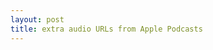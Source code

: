 ```yaml
---
layout: post
title: extra audio URLs from Apple Podcasts
---
```


<script id="asciicast-WxVVy3MF8mxnfLTuPDA6KMLJc" src="https://asciinema.org/a/WxVVy3MF8mxnfLTuPDA6KMLJc.js" async></script>